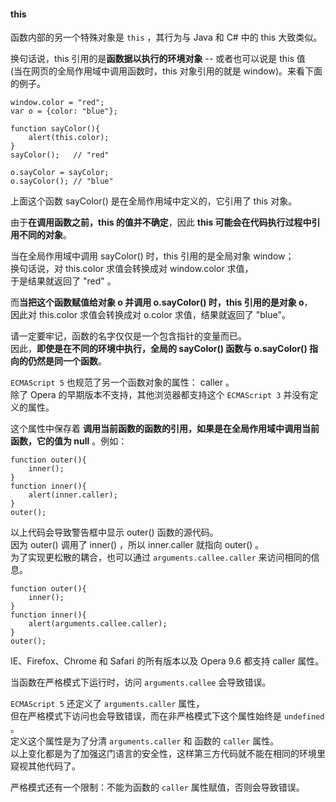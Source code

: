 #### this

函数内部的另一个特殊对象是 `this` ，其行为与 Java 和 C# 中的 this 大致类似。  

换句话说，this 引用的是**函数据以执行的环境对象** -- 或者也可以说是 this 值   
(当在网页的全局作用域中调用函数时，this 对象引用的就是 window)。来看下面的例子。  

	window.color = "red";
    var o = {color: "blue"};

    function sayColor(){
    	alert(this.color);
    }
    sayColor();   // "red"
     
    o.sayColor = sayColor;
    o.sayColor(); // "blue"

上面这个函数 sayColor() 是在全局作用域中定义的，它引用了 this 对象。  

由于**在调用函数之前，this 的值并不确定**，因此 **this 可能会在代码执行过程中引用不同的对象**。  

当在全局作用域中调用 sayColor() 时，this 引用的是全局对象 window；  
换句话说，对 this.color 求值会转换成对 window.color 求值，  
于是结果就返回了 "red" 。  

而**当把这个函数赋值给对象 o 并调用 o.sayColor() 时，this 引用的是对象 o**，    
因此对 this.color 求值会转换成对 o.color 求值，结果就返回了 "blue"。  

请一定要牢记，函数的名字仅仅是一个包含指针的变量而已。  
因此，**即使是在不同的环境中执行，全局的 sayColor() 函数与 o.sayColor() 指向的仍然是同一个函数**。  

`ECMAScript 5` 也规范了另一个函数对象的属性： caller 。  
除了 Opera 的早期版本不支持，其他浏览器都支持这个 `ECMAScript 3` 并没有定义的属性。

这个属性中保存着 **调用当前函数的函数的引用，如果是在全局作用域中调用当前函数，它的值为 null** 。例如：  

	function outer(){
    	inner(); 
    }
    function inner(){
    	alert(inner.caller);
    }
    outer();

以上代码会导致警告框中显示 outer() 函数的源代码。  
因为 outer() 调用了 inner() ，所以 inner.caller 就指向 outer() 。  
为了实现更松散的耦合，也可以通过 `arguments.callee.caller` 来访问相同的信息。  

	function outer(){
    	inner();
    }
    function inner(){
    	alert(arguments.callee.caller);
    }
    outer();

IE、Firefox、Chrome 和 Safari 的所有版本以及 Opera 9.6 都支持 caller 属性。  

当函数在严格模式下运行时，访问 `arguments.callee` 会导致错误。  

`ECMAScript 5` 还定义了 `arguments.caller` 属性，  
但在严格模式下访问也会导致错误，而在非严格模式下这个属性始终是 `undefined` 。  
定义这个属性是为了分清 `arguments.caller` 和 函数的 `caller` 属性。  
以上变化都是为了加强这门语言的安全性，这样第三方代码就不能在相同的环境里窥视其他代码了。  

严格模式还有一个限制：不能为函数的 `caller` 属性赋值，否则会导致错误。

